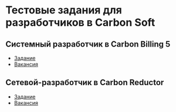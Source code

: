 # Тестовые задания для разработчиков в Carbon Soft

## Системный разработчик в Carbon Billing 5

- [Задание](/billing_developer)
- [Вакансия](https://ekaterinburg.hh.ru/vacancy/20279596)

## Сетевой-разработчик в Carbon Reductor

- [Задание](/reductor_developer)
- [Вакансия](https://ekaterinburg.hh.ru/vacancy/20221315)
